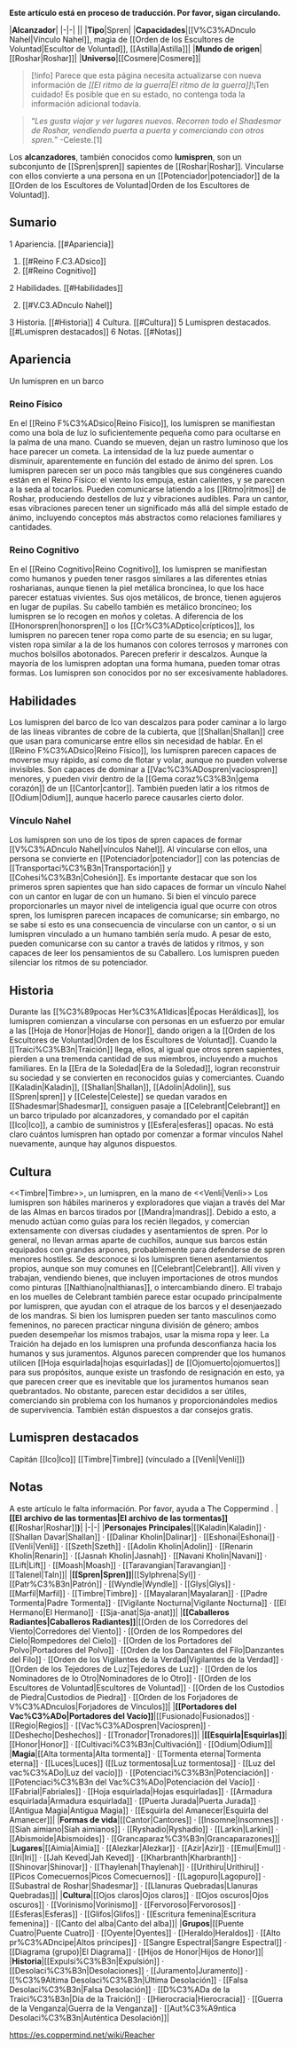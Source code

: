 **Este artículo está en proceso de traducción. Por favor, sigan circulando.**


|**Alcanzador**|
|-|-|
||
|**Tipo**|Spren|
|**Capacidades**|[[V%C3%ADnculo Nahel\|Vínculo Nahel]], magia de [[Orden de los Escultores de Voluntad\|Escultor de Voluntad]], [[Astilla\|Astilla]]|
|**Mundo de origen**|[[Roshar\|Roshar]]|
|**Universo**|[[Cosmere\|Cosmere]]|

> [!info] Parece que esta página necesita actualizarse con nueva información de *[[El ritmo de la guerra\|El ritmo de la guerra]]*!¡Ten cuidado! Es posible que en su estado, no contenga toda la información adicional todavía.

>“*Les gusta viajar y ver lugares nuevos. Recorren todo el Shadesmar de Roshar, vendiendo puerta a puerta y comerciando con otros spren.*”
\-Celeste.[1]


Los **alcanzadores**, también conocidos como **lumispren**, son un subconjunto de [[Spren\|spren]] sapientes de [[Roshar\|Roshar]]. Vincularse con ellos convierte a una persona en un [[Potenciador\|potenciador]] de la [[Orden de los Escultores de Voluntad\|Orden de los Escultores de Voluntad]].

## Sumario

1 Apariencia. [[#Apariencia]] 

1. [[#Reino F.C3.ADsico]] 
1. [[#Reino Cognitivo]] 


2 Habilidades. [[#Habilidades]] 

2. [[#V.C3.ADnculo Nahel]] 


3 Historia. [[#Historia]] 
4 Cultura. [[#Cultura]] 
5 Lumispren destacados. [[#Lumispren destacados]] 
6 Notas. [[#Notas]] 


## Apariencia
  Un lumispren en un barco
### Reino Físico
En el [[Reino F%C3%ADsico\|Reino Físico]], los lumispren se manifiestan como una bola de luz lo suficientemente pequeña como para ocultarse en la palma de una mano. Cuando se mueven, dejan un rastro luminoso que los hace parecer un cometa. La intensidad de la luz puede aumentar o disminuir, aparentemente en función del estado de ánimo del spren. Los lumispren parecen ser un poco más tangibles que sus congéneres cuando están en el Reino Físico: el viento los empuja, están calientes, y se parecen a la seda al tocarlos. Pueden comunicarse latiendo a los [[Ritmo\|ritmos]] de Roshar, produciendo destellos de luz y vibraciones audibles. Para un cantor, esas vibraciones parecen tener un significado más allá del simple estado de ánimo, incluyendo conceptos más abstractos como relaciones familiares y cantidades.

### Reino Cognitivo
En el [[Reino Cognitivo\|Reino Cognitivo]], los lumispren se manifiestan como humanos y pueden tener rasgos similares a las diferentes etnias rosharianas, aunque tienen la piel metálica broncínea, lo que los hace parecer estatuas vivientes. Sus ojos metálicos, de bronce, tienen agujeros en lugar de pupilas. Su cabello también es metálico broncíneo; los lumispren se lo recogen en moños y coletas. A diferencia de los [[Honorspren\|honorspren]] o los [[Cr%C3%ADptico\|crípticos]], los lumispren no parecen tener ropa como parte de su esencia; en su lugar, visten ropa similar a la de los humanos con colores terrosos y marrones con muchos bolsillos abotonados. Parecen preferir ir descalzos. Aunque la mayoría de los lumispren adoptan una forma humana, pueden tomar otras formas.
Los lumispren son conocidos por no ser excesivamente habladores.

## Habilidades
Los lumispren del barco de Ico van descalzos para poder caminar a lo largo de las líneas vibrantes de cobre de la cubierta, que [[Shallan\|Shallan]] cree que usan para comunicarse entre ellos sin necesidad de hablar.
En el [[Reino F%C3%ADsico\|Reino Físico]], los lumispren parecen capaces de moverse muy rápido, así como de flotar y volar, aunque no pueden volverse invisibles. Son capaces de dominar a [[Vac%C3%ADospren\|vacíospren]] menores, y pueden vivir dentro de la [[Gema coraz%C3%B3n\|gema corazón]] de un [[Cantor\|cantor]]. También pueden latir a los ritmos de [[Odium\|Odium]], aunque hacerlo parece causarles cierto dolor.

### Vínculo Nahel
Los lumispren son uno de los tipos de spren capaces de formar [[V%C3%ADnculo Nahel\|vínculos Nahel]]. Al vincularse con ellos, una persona se convierte en [[Potenciador\|potenciador]] con las potencias de [[Transportaci%C3%B3n\|Transportación]] y [[Cohesi%C3%B3n\|Cohesión]]. Es importante destacar que son los primeros spren sapientes que han sido capaces de formar un vínculo Nahel con un cantor en lugar de con un humano. Si bien el vínculo parece proporcionarles un mayor nivel de inteligencia igual que ocurre con otros spren, los lumispren parecen incapaces de comunicarse; sin embargo, no se sabe si esto es una consecuencia de vincularse con un cantor, o si un lumispren vinculado a un humano también sería mudo. A pesar de esto, pueden comunicarse con su cantor a través de latidos y ritmos, y son capaces de leer los pensamientos de su Caballero. Los lumispren pueden silenciar los ritmos de su potenciador.

## Historia
Durante las [[%C3%89pocas Her%C3%A1ldicas\|Épocas Heráldicas]], los lumispren comienzan a vincularse con personas en un esfuerzo por emular a las [[Hoja de Honor\|Hojas de Honor]], dando origen a la [[Orden de los Escultores de Voluntad\|Orden de los Escultores de Voluntad]]. Cuando la [[Traici%C3%B3n\|Traición]] llega, ellos, al igual que otros spren sapientes, pierden a una tremenda cantidad de sus miembros, incluyendo a muchos familiares. En la [[Era de la Soledad\|Era de la Soledad]], logran reconstruir su sociedad y se convierten en reconocidos guías y comerciantes.
Cuando [[Kaladin\|Kaladin]], [[Shallan\|Shallan]], [[Adolin\|Adolin]], sus [[Spren\|spren]] y [[Celeste\|Celeste]] se quedan varados en [[Shadesmar\|Shadesmar]], consiguen pasaje a [[Celebrant\|Celebrant]] en un barco tripulado por alcanzadores, y comandado por el capitán [[Ico\|Ico]], a cambio de suministros y [[Esfera\|esferas]] opacas. No está claro cuántos lumispren han optado por comenzar a formar vínculos Nahel nuevamente, aunque hay algunos dispuestos.

## Cultura
  <<Timbre\|Timbre>>, un lumispren, en la mano de <<Venli\|Venli>>
Los lumispren son hábiles marineros y exploradores que viajan a través del Mar de las Almas en barcos tirados por [[Mandra\|mandras]]. Debido a esto, a menudo actúan como guías para los recién llegados, y comercian extensamente con diversas ciudades y asentamientos de spren. Por lo general, no llevan armas aparte de cuchillos, aunque sus barcos están equipados con grandes arpones, probablemente para defenderse de spren menores hostiles.
Se desconoce si los lumispren tienen asentamientos propios, aunque son muy comunes en [[Celebrant\|Celebrant]]. Allí viven y trabajan, vendiendo bienes, que incluyen importaciones de otros mundos como pinturas [[Nalthiano\|nalthianas]], o intercambiando dinero. El trabajo en los muelles de Celebrant también parece estar ocupado principalmente por lumispren, que ayudan con el atraque de los barcos y el desenjaezado de los mandras.
Si bien los lumispren pueden ser tanto masculinos como femeninos, no parecen practicar ninguna división de género; ambos pueden desempeñar los mismos trabajos, usar la misma ropa y leer.
La Traición ha dejado en los lumispren una profunda desconfianza hacia los humanos y sus juramentos. Algunos parecen comprender que los humanos utilicen [[Hoja esquirlada\|hojas esquirladas]] de [[Ojomuerto\|ojomuertos]] para sus propósitos, aunque existe un trasfondo de resignación en esto, ya que parecen creer que es inevitable que los juramentos humanos sean quebrantados. No obstante, parecen estar decididos a ser útiles, comerciando sin problema con los humanos y proporcionándoles medios de supervivencia. También están dispuestos a dar consejos gratis.

## Lumispren destacados
Capitán [[Ico\|Ico]]
[[Timbre\|Timbre]] (vínculado a [[Venli\|Venli]])
## Notas

A este artículo le falta información. Por favor, ayuda a The Coppermind .
|**[[El archivo de las tormentas\|El archivo de las tormentas]] (**[[Roshar\|Roshar]]**)**|
|-|-|
|**Personajes Principales**|[[Kaladin\|Kaladin]] · [[Shallan Davar\|Shallan]] · [[Dalinar Kholin\|Dalinar]] · [[Eshonai\|Eshonai]] · [[Venli\|Venli]] · [[Szeth\|Szeth]] · [[Adolin Kholin\|Adolin]] · [[Renarin Kholin\|Renarin]] · [[Jasnah Kholin\|Jasnah]] · [[Navani Kholin\|Navani]] · [[Lift\|Lift]] · [[Moash\|Moash]] · [[Taravangian\|Taravangian]] · [[Talenel\|Taln]]|
|**[[Spren\|Spren]]**|[[Sylphrena\|Syl]] · [[Patr%C3%B3n\|Patrón]] · [[Wyndle\|Wyndle]] · [[Glys\|Glys]] · [[Marfil\|Marfil]] · [[Timbre\|Timbre]] · [[Mayalaran\|Mayalaran]] · [[Padre Tormenta\|Padre Tormenta]] · [[Vigilante Nocturna\|Vigilante Nocturna]] · [[El Hermano\|El Hermano]] · [[Sja-anat\|Sja-anat]]|
|**[[Caballeros Radiantes\|Caballeros Radiantes]]**|[[Orden de los Corredores del Viento\|Corredores del Viento]] · [[Orden de los Rompedores del Cielo\|Rompedores del Cielo]] · [[Orden de los Portadores del Polvo\|Portadores del Polvo]] · [[Orden de los Danzantes del Filo\|Danzantes del Filo]] · [[Orden de los Vigilantes de la Verdad\|Vigilantes de la Verdad]] · [[Orden de los Tejedores de Luz\|Tejedores de Luz]] · [[Orden de los Nominadores de lo Otro\|Nominadores de lo Otro]] · [[Orden de los Escultores de Voluntad\|Escultores de Voluntad]] · [[Orden de los Custodios de Piedra\|Custodios de Piedra]] · [[Orden de los Forjadores de V%C3%ADnculos\|Forjadores de Vínculos]]|
|**[[Portadores del Vac%C3%ADo\|Portadores del Vacío]]**|[[Fusionado\|Fusionados]] · [[Regio\|Regios]] · [[Vac%C3%ADospren\|Vacíospren]] · [[Deshecho\|Deshechos]] · [[Tronador\|Tronadores]]|
|**[[Esquirla\|Esquirlas]]**|[[Honor\|Honor]] · [[Cultivaci%C3%B3n\|Cultivación]] · [[Odium\|Odium]]|
|**Magia**|[[Alta tormenta\|Alta tormenta]] · [[Tormenta eterna\|Tormenta eterna]] · [[Luces\|Luces]] ([[Luz tormentosa\|Luz tormentosa]] · [[Luz del vac%C3%ADo\|Luz del vacío]]) · [[Potenciaci%C3%B3n\|Potenciación]] · [[Potenciaci%C3%B3n del Vac%C3%ADo\|Potenciación del Vacío]] · [[Fabrial\|Fabriales]] · [[Hoja esquirlada\|Hojas esquirladas]] · [[Armadura esquirlada\|Armadura esquirlada]] · [[Puerta Jurada\|Puerta Jurada]] · [[Antigua Magia\|Antigua Magia]] · [[Esquirla del Amanecer\|Esquirla del Amanecer]]|
|**Formas de vida**|[[Cantor\|Cantores]] · [[Insomne\|Insomnes]] · [[Siah aimiano\|Siah aimianos]] · [[Ryshadio\|Ryshadio]] · [[Larkin\|Larkin]] · [[Abismoide\|Abismoides]] · [[Grancaparaz%C3%B3n\|Grancaparazones]]|
|**Lugares**|[[Aimia\|Aimia]] · [[Alezkar\|Alezkar]] · [[Azir\|Azir]] · [[Emul\|Emul]] · [[Iri\|Iri]] · [[Jah Keved\|Jah Keved]] · [[Kharbranth\|Kharbranth]] · [[Shinovar\|Shinovar]] · [[Thaylenah\|Thaylenah]] · [[Urithiru\|Urithiru]] · [[Picos Comecuernos\|Picos Comecuernos]] · [[Lagopuro\|Lagopuro]] · [[Subastral de Roshar\|Shadesmar]] · [[Llanuras Quebradas\|Llanuras Quebradas]]|
|**Cultura**|[[Ojos claros\|Ojos claros]] · [[Ojos oscuros\|Ojos oscuros]] · [[Vorinismo\|Vorinismo]] · [[Fervoroso\|Fervorosos]] · [[Esferas\|Esferas]] · [[Glifos\|Glifos]] · [[Escritura femenina\|Escritura femenina]] · [[Canto del alba\|Canto del alba]]|
|**Grupos**|[[Puente Cuatro\|Puente Cuatro]] · [[Oyente\|Oyentes]] · [[Heraldo\|Heraldos]] · [[Alto pr%C3%ADncipe\|Altos príncipes]] · [[Sangre Espectral\|Sangre Espectral]] · [[Diagrama (grupo)\|El Diagrama]] · [[Hijos de Honor\|Hijos de Honor]]|
|**Historia**|[[Expulsi%C3%B3n\|Expulsión]] · [[Desolaci%C3%B3n\|Desolaciones]] · [[Juramento\|Juramento]] · [[%C3%9Altima Desolaci%C3%B3n\|Última Desolación]] · [[Falsa Desolaci%C3%B3n\|Falsa Desolación]] · [[D%C3%ADa de la Traici%C3%B3n\|Día de la Traición]] · [[Hierocracia\|Hierocracia]] · [[Guerra de la Venganza\|Guerra de la Venganza]] · [[Aut%C3%A9ntica Desolaci%C3%B3n\|Auténtica Desolación]]|



https://es.coppermind.net/wiki/Reacher